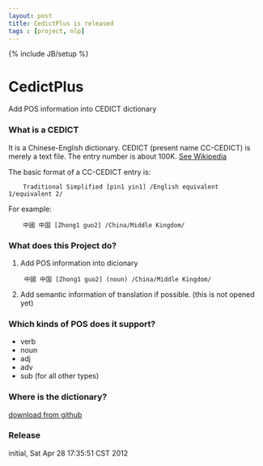 ```yaml
---
layout: post
title: CedictPlus is released
tags : [project, nlp]
---
```

{% include JB/setup %}

CedictPlus
==========

Add POS information into CEDICT dictionary

### What is a CEDICT
It is a Chinese-English dictionary.  CEDICT (present name CC-CEDICT) is merely a text file. The entry number is about 100K.
[See Wikipedia](http://en.wikipedia.org/wiki/CEDICT)

The basic format of a CC-CEDICT entry is:

		Traditional Simplified [pin1 yin1] /English equivalent 1/equivalent 2/
For example:

		中國 中国 [Zhong1 guo2] /China/Middle Kingdom/

### What does this Project do?
1. Add POS information into dicionary

		中國 中国 [Zhong1 guo2] (noun) /China/Middle Kingdom/

2. Add semantic information of translation if possible. (this is not opened yet)

### Which kinds of POS does it support?
 + verb
 + noun
 + adj
 + adv
 + sub (for all other types)

### Where is the dictionary?
[download from github](https://github.com/wuliang/CedictPlus/CEDICT-Plus.rar)

### Release
initial, Sat Apr 28 17:35:51 CST 2012
